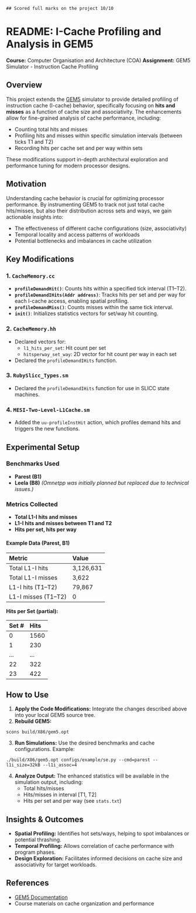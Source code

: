 `## Scored full marks on the project 10/10`
# README: I-Cache Profiling and Analysis in GEM5

**Course:** Computer Organisation and Architecture (COA)
**Assignment:** GEM5 Simulator - Instruction Cache Profiling

## Overview

This project extends the [GEM5](https://www.gem5.org/) simulator to provide detailed profiling of instruction cache (I-cache) behavior, specifically focusing on **hits and misses** as a function of cache size and associativity. The enhancements allow for fine-grained analysis of cache performance, including:

- Counting total hits and misses
- Profiling hits and misses within specific simulation intervals (between ticks T1 and T2)
- Recording hits per cache set and per way within sets

These modifications support in-depth architectural exploration and performance tuning for modern processor designs.




## Motivation

Understanding cache behavior is crucial for optimizing processor performance. By instrumenting GEM5 to track not just total cache hits/misses, but also their distribution across sets and ways, we gain actionable insights into:

- The effectiveness of different cache configurations (size, associativity)
- Temporal locality and access patterns of workloads
- Potential bottlenecks and imbalances in cache utilization


## Key Modifications

### 1. `CacheMemory.cc`

- **`profileDemandHit()`**: Counts hits within a specified tick interval (T1–T2).
- **`profileDemandIHits(Addr address)`**: Tracks hits per set and per way for each I-cache access, enabling spatial profiling.
- **`profileDemandMiss()`**: Counts misses within the same tick interval.
- **`init()`**: Initializes statistics vectors for set/way hit counting.


### 2. `CacheMemory.hh`

- Declared vectors for:
    - `l1_hits_per_set`: Hit count per set
    - `hitsperway_set_way`: 2D vector for hit count per way in each set
- Declared the `profileDemandIHits` function.


### 3. `RubySlicc_Types.sm`

- Declared the `profileDemandIHits` function for use in SLICC state machines.


### 4. `MESI-Two-Level-L1Cache.sm`

- Added the `uu-profileInstHit` action, which profiles demand hits and triggers the new functions.


## Experimental Setup

### Benchmarks Used

- **Parest (B1)**
- **Leela (B8)**
*(Omnetpp was initially planned but replaced due to technical issues.)*


### Metrics Collected

- **Total L1-I hits and misses**
- **L1-I hits and misses between T1 and T2**
- **Hits per set, hits per way**


#### Example Data (Parest, B1)

| Metric | Value |
| :-- | :-- |
| Total L1-I hits | 3,126,631 |
| Total L1-I misses | 3,622 |
| L1-I hits (T1–T2) | 79,867 |
| L1-I misses (T1–T2) | 0 |

**Hits per Set (partial):**


| Set \# | Hits |
| :-- | :-- |
| 0 | 1560 |
| 1 | 230 |
| ... | ... |
| 22 | 322 |
| 23 | 422 |

## How to Use

1. **Apply the Code Modifications:**
Integrate the changes described above into your local GEM5 source tree.
2. **Rebuild GEM5:**

```
scons build/X86/gem5.opt
```

3. **Run Simulations:**
Use the desired benchmarks and cache configurations.
Example:

```
./build/X86/gem5.opt configs/example/se.py --cmd=parest --l1i_size=32kB --l1i_assoc=4
```

4. **Analyze Output:**
The enhanced statistics will be available in the simulation output, including:
    - Total hits/misses
    - Hits/misses in interval [T1, T2]
    - Hits per set and per way (see `stats.txt`)

## Insights \& Outcomes

- **Spatial Profiling:**
Identifies hot sets/ways, helping to spot imbalances or potential thrashing.
- **Temporal Profiling:**
Allows correlation of cache performance with program phases.
- **Design Exploration:**
Facilitates informed decisions on cache size and associativity for target workloads.


## References

- [GEM5 Documentation](https://www.gem5.org/documentation/)
- Course materials on cache organization and performance





